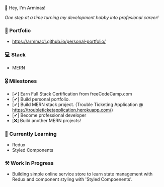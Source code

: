 👋 Hey, I'm Arminas!

*One step at a time turning my development hobby into profesional career!*

### 💼 Portfolio
- https://armmac1.github.io/personal-portfolio/

### 💻 Stack 
- MERN

### 🎖 Milestones
  
  - [✔] Earn Full Stack Certification from freeCodeCamp.com
  - [✔] Build personal portfolio.
  - [✔] Build MERN stack project. (Trouble Ticketing Application @ https://troubleticketapplication.herokuapp.com/)
  - [✔] Become professional developer
  - [❌] Build another MERN projects!

### 🌱 Currently Learning
- Redux
- Styled Components

### ⚒ Work In Progress
- Building simple online service store to learn state management with Redux and component styling with 'Styled Compoenents'.
